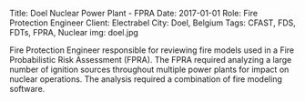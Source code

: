 Title: Doel Nuclear Power Plant - FPRA
Date: 2017-01-01
Role: Fire Protection Engineer
Client: Electrabel
City: Doel, Belgium
Tags: CFAST, FDS, FDTs, FPRA, Nuclear
img: doel.jpg

Fire Protection Engineer responsible for reviewing fire models used in a Fire Probabilistic Risk Assessment (FPRA). The FPRA required analyzing a large number of ignition sources throughout multiple power plants for impact on nuclear operations. The analysis required a combination of fire modeling software.

